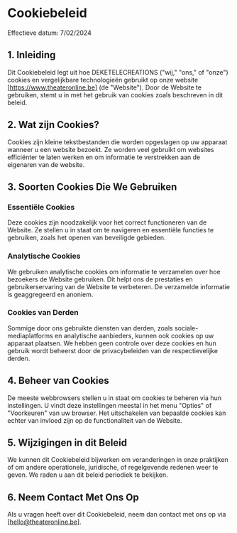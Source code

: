 # Cookiebeleid

Effectieve datum: 7/02/2024

## 1. Inleiding

Dit Cookiebeleid legt uit hoe DEKETELECREATIONS ("wij," "ons," of "onze") cookies en vergelijkbare technologieën gebruikt op onze website [https://www.theateronline.be] (de "Website"). Door de Website te gebruiken, stemt u in met het gebruik van cookies zoals beschreven in dit beleid.

## 2. Wat zijn Cookies?

Cookies zijn kleine tekstbestanden die worden opgeslagen op uw apparaat wanneer u een website bezoekt. Ze worden veel gebruikt om websites efficiënter te laten werken en om informatie te verstrekken aan de eigenaren van de website.

## 3. Soorten Cookies Die We Gebruiken

### Essentiële Cookies

Deze cookies zijn noodzakelijk voor het correct functioneren van de Website. Ze stellen u in staat om te navigeren en essentiële functies te gebruiken, zoals het openen van beveiligde gebieden.

### Analytische Cookies

We gebruiken analytische cookies om informatie te verzamelen over hoe bezoekers de Website gebruiken. Dit helpt ons de prestaties en gebruikerservaring van de Website te verbeteren. De verzamelde informatie is geaggregeerd en anoniem.

### Cookies van Derden

Sommige door ons gebruikte diensten van derden, zoals sociale-mediaplatforms en analytische aanbieders, kunnen ook cookies op uw apparaat plaatsen. We hebben geen controle over deze cookies en hun gebruik wordt beheerst door de privacybeleiden van de respectievelijke derden.

## 4. Beheer van Cookies

De meeste webbrowsers stellen u in staat om cookies te beheren via hun instellingen. U vindt deze instellingen meestal in het menu "Opties" of "Voorkeuren" van uw browser. Het uitschakelen van bepaalde cookies kan echter van invloed zijn op de functionaliteit van de Website.

## 5. Wijzigingen in dit Beleid

We kunnen dit Cookiebeleid bijwerken om veranderingen in onze praktijken of om andere operationele, juridische, of regelgevende redenen weer te geven. We raden u aan dit beleid periodiek te bekijken.

## 6. Neem Contact Met Ons Op

Als u vragen heeft over dit Cookiebeleid, neem dan contact met ons op via [hello@theateronline.be].
